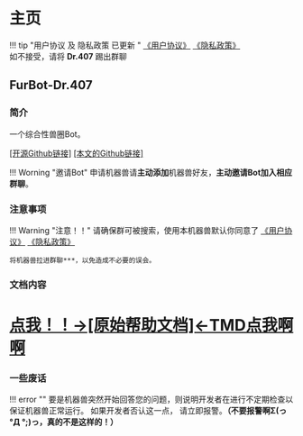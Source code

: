 # 主页 
!!! tip "用户协议 及 隐私政策 已更新  "
	[《用户协议》](./UserAgreements) [《隐私政策》](./Privacy)  
	如不接受，请将 **Dr.407** 踢出群聊  

## FurBot-**Dr.407**

### 简介

一个综合性兽圈Bot。

[[开源Github链接]](https://github.com/Force-CatDevs/Dr407) 
[[本文的Github链接]](https://github.com/Force-CatDevs/Docs-Dr407)

!!! Worning "邀请Bot"
    申请机器兽请**主动添加**机器兽好友，**主动邀请Bot加入相应群聊**。

### 注意事项

!!! Warning "注意！！"
	请确保群可被搜索，使用本机器兽默认你同意了 [《用户协议》](./UserAgreements) [《隐私政策》](./Privacy) 

	将机器兽拉进群聊***，以免造成不必要的误会。

### 文档内容

<h1><a href="./Helpless">点我！！->[原始帮助文档]<-TMD点我啊啊</a></h1>

### 一些废话

!!! error ""
	要是机器兽突然开始回答您的问题，则说明开发者在进行不定期检查以保证机器兽正常运行。
	如果开发者否认这一点， 请立即报警。**（不要报警啊Σ(っ °Д °;)っ，真的不是这样的！）**

